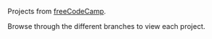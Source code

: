 Projects from [freeCodeCamp](https://www.freecodecamp.org/learn/).

Browse through the different branches to view each project.
